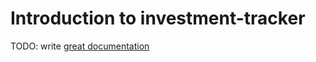 # Introduction to investment-tracker

TODO: write [great documentation](http://jacobian.org/writing/what-to-write/)
